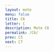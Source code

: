 ```yaml
---
layout: mote
menu: false
title: C6
letter: C
description: Mote C6
permalink: /C6/
prev: C5
next: C7
---
```

